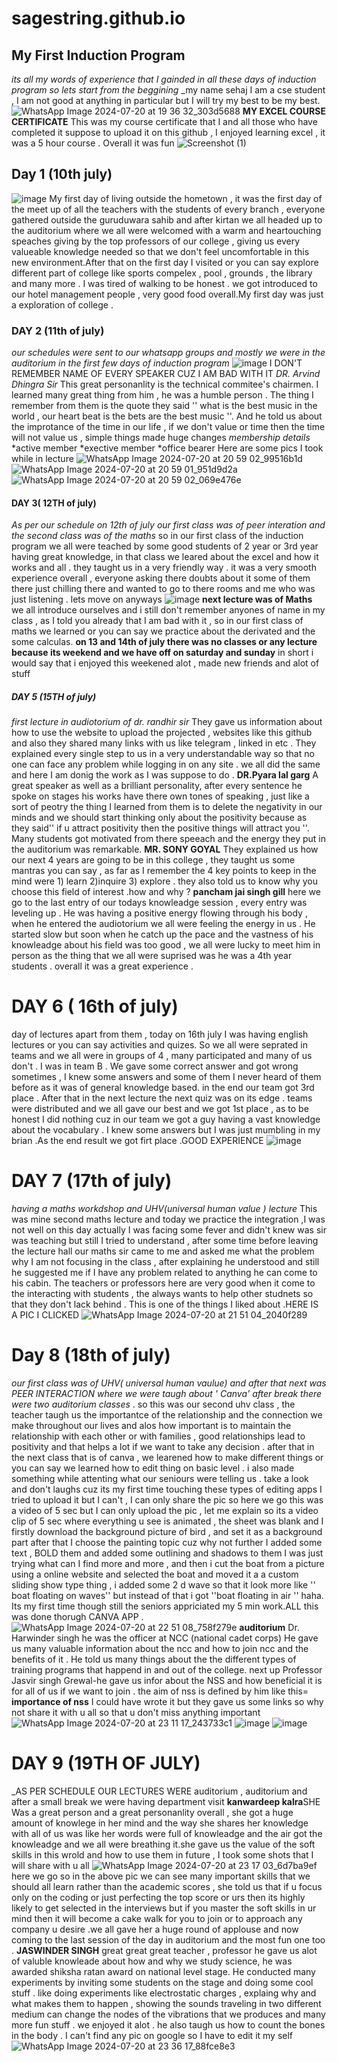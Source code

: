 # sagestring.github.io
## My First Induction Program
_its all my words of experience that I gainded in all these days of induction program_
_so lets start from the beggining_
_my name sehaj I am a cse student , I am not good at anything in particular but I will try my best to be my best.
![WhatsApp Image 2024-07-20 at 19 36 32_303d5688](https://github.com/user-attachments/assets/bd07e676-6424-46b4-855a-c46d4123f116)
**MY EXCEL COURSE CERTIFICATE**
This was my course certificate that I and all those who have completed it suppose to upload it on this github , I enjoyed learning excel , it was a 5 hour course . Overall it was fun 
![Screenshot (1)](https://github.com/user-attachments/assets/3b2398d6-c017-40d2-9cb5-fd72ce963567)
## Day 1 (10th july)
![image](https://github.com/user-attachments/assets/7289e6c8-94e6-4038-affc-7b09a2265fe3)
My first day of living outside the hometown , it was the first day of the meet up of all the teachers with the students of every branch , everyone gathered outside the guruduwara sahib and after kirtan we all headed up to the auditorium where we all were welcomed with a warm and heartouching speaches giving by the top professors of our college , giving us every valueable knowledge needed so that we don't feel uncomfortable in this new environment.After that on the first day I visited or you can say explore different part of college like sports compelex , pool , grounds , the library and many more . I was tired of walking to be honest . we got introduced to our hotel management people , very good food overall.My first day was just a exploration of college .
### DAY 2 (11th of july)
_our schedules were sent to our whatsapp groups and mostly we were in the auditorium in the first few days of induction program_
![image](https://github.com/user-attachments/assets/5cbf36be-c4a0-460c-be27-01488107eccb)
I DON'T REMEMBER NAME OF EVERY SPEAKER CUZ I AM BAD WITH IT 
_DR. Arvind Dhingra Sir_
This great personanlity is the technical commitee's chairmen. I learned many great thing from him , he was a humble person . The thing I remember from them is the quote they said '' what is the best music in the world , our heart beat is the bets are the best music ''. And he told us about the improtance of the time in our life , if we don't value or time then the time will not value us , simple things made huge changes
_membership details_
*active member
*exective member
*office bearer
Here are some pics I took while in lecture
![WhatsApp Image 2024-07-20 at 20 59 02_99516b1d](https://github.com/user-attachments/assets/c3a9228b-8780-4eb7-aaf2-bf3b18159c75)
![WhatsApp Image 2024-07-20 at 20 59 01_951d9d2a](https://github.com/user-attachments/assets/713a69e1-7084-4460-8b83-c9b3c689cf79)
![WhatsApp Image 2024-07-20 at 20 59 02_069e476e](https://github.com/user-attachments/assets/f57c7094-7ac8-47d4-9e39-00197c9381f2)
#### DAY 3( 12TH of july)
_As per our schedule on 12th of july our first class was of peer interation and the second class was of the maths_
so in our first class of the induction program we all were teached by some good students of 2 year or 3rd year having great knowledge, in that class we leared about the excel and how it works and all . they taught us in a very friendly way . it was a very smooth experience overall , everyone asking there doubts about it some of them there just chilling there and wanted to go to there rooms and me who was just listening . lets move on anyways 
![image](https://github.com/user-attachments/assets/5a3bd4d1-e2ee-42f2-bba9-f531af7e7c5e)
**next lecture was of Maths**
we all introduce ourselves and i still don't remember anyones of name in my class , as I told you already that I am bad with it , so in our first class of maths we learned or you can say we practice about the derivated and the some calculas.
**on 13 and 14th of july there was no classes or any lecture because its weekend and we have off on saturday and sunday** 
in short i would say that i enjoyed this weekened alot , made new friends and alot of stuff 
##### DAY 5 (15TH of july)
_first lecture in audiotorium of dr. randhir sir_
They gave us information about how to use the website to upload the projected , websites like this github and also they shared many links with us like telegram , linked in etc . They explained every single step to us in a very understandable way so that no one can face any problem while logging in on any site . we all did the same and here I am donig the work as I was suppose to do .
**DR.Pyara lal garg** A great speaker as well as a brilliant personality, after every sentence he spoke on stages his works have there own tones of speaking , just like a sort of peotry 
the thing I learned from them is to delete the negativity in our minds and we should start thinking only about the positivity because as they said'' if u attract positivity then the positive things will attract you ''. Many students got motivated from there speeach and the energy they put in the auditorium was remarkable.
**MR. SONY GOYAL** They explained us how our next 4 years are going to be in this college , they taught us some mantras you can say , as far as I remember the 4 key points to keep in the mind were 1) learn 2)inquire 3) explore . they also told us to know why you choose this field of interest .how and why ? 
**pancham jai singh gill** here we go to the last entry of our todays knowleadge session , every entry was leveling up . He was having a positive energy flowing through his body , when he entered the audiotorium we all were feeling the energy in us . He started slow but soon when he catch up the pace and the vastness of his knowleadge about his field was too good , we all were lucky to meet him in person as the thing that we all were suprised was he was a 4th year students . overall it was a great experience .
# DAY 6 ( 16th of july) 
day of lectures apart from them , today on 16th july I was having english lectures or you can say activities and quizes. So we all were seprated in teams and we all were in groups of 4 , many participated and many of us don't . I was in team B . We gave some correct answer and got wrong sometimes , I  knew some answers and some of them I never heard of them before as it was of general knowledge based. in the end our team got 3rd place .
After that in the next lecture the next quiz was on its edge . teams were distributed and we all gave our best and we got 1st place , as to be honest I did nothing cuz in our team we got a guy having a vast knowledge about the vocabulary . I knew some answers but I was just mumbling in my brian .As the end result we got firt place .GOOD EXPERIENCE 
![image](https://github.com/user-attachments/assets/1cf4989d-283a-45d9-974c-1c1326de1de1)
# DAY 7 (17th of july)
_having a maths workdshop and UHV(universal human value ) lecture_
This was mine second maths lecture and today we practice the integration ,I was not well on this day actually I was facing some fever and didn't knew was sir was teaching but still I tried to understand , after some time before leaving the lecture hall our maths sir came to me and asked me what the problem why I am not focusing in the class , after explaining he understood and still he suggested me if I have any problem related to anything he can come to his cabin. The teachers or professors here are very good when it come to the interacting with students , the always wants to help other studnets so that they don't lack behind . This is one of the things I liked about .HERE IS A PIC I CLICKED 
![WhatsApp Image 2024-07-20 at 21 51 04_2040f289](https://github.com/user-attachments/assets/858979ad-6314-4165-8234-9252c48fcec8)
# Day 8 (18th of july)
_our first class was of UHV( universal human vaulue) and after that next was PEER INTERACTION where we were taugh about ' Canva' after break there were two auditorium classes_ .
so this was our second uhv class , the teacher taugh us the importantce of the relationship and the connection we make throughout our lives and alos how important is to maintain the relationship with each other or with families , good relationships lead to positivity and that helps a lot if we want to take any decision . 
after that in the next class that is of canva , we learened how to make different things or you can say we learned how to edit thing on basic level . i also made something while attenting what our seniours were telling us . take a look and don't laughs cuz its my first time touching these types of editing apps
I tried to upload it but I can't , I can only share the pic so here we go 
this was a video of 5 sec but I can only upload the pic , let me explain so its a video clip of 5 sec where everything u see is animated , the sheet was blank and I firstly download the background picture of bird , and set it as a background part after that I choose the painting topic cuz why not further I added some text , BOLD  them and added some outlining and shadows to them I was just trying what can I find more and more , and then i cut the boat from a picture using a online website and selected the boat and moved it a a custom sliding show type thing , i added some 2 d wave so that it look more like '' boat floating on waves'' but instead of that i got ''boat floating in air '' haha. Its my first time though still the seniors appriciated my 5 min work.ALL this was done thorugh CANVA APP .
![WhatsApp Image 2024-07-20 at 22 51 08_758f279e](https://github.com/user-attachments/assets/d80b8ebc-4522-44c8-bf14-aa4e0db5f222)
**auditorium**
Dr. Harwinder singh he was the officer at NCC (national cadet corps) He gave us many valuable information about the ncc and how to join ncc and the benefits of it . He told us many things about the the different types of training programs that happend in and out of the college. 
next up Professor Jasvir singh Grewal-he gave us infor about the NSS and how beneficial it is for all of us if we want to join . the aim of nss is defined by him like this=
**importance of nss**
I could have wrote it but they gave us some links so why not share it with u all so that u don't miss anything important
![WhatsApp Image 2024-07-20 at 23 11 17_243733c1](https://github.com/user-attachments/assets/874b9713-fd1c-4d4b-8246-b31bf1318fcb)
![image](https://github.com/user-attachments/assets/23241e0b-0ce5-451f-960e-e53fe364b39b)
![image](https://github.com/user-attachments/assets/fbc26e17-ee6f-47a9-a667-502aa25a99ea)
# DAY 9 (19TH OF JULY)
_AS PER SCHEDULE OUR LECTURES WERE auditorium , auditorium and after a small break we were having department visit
**kanwardeep kalra**SHE Was a great person and a great personanlity overall , she got a huge amount of knowlege in her mind and the way she shares her knowledge with all of us was like her words were full of knowleadge and the air got the knowleadge and we all were breathing it.she gave us the value of the soft skills in this wrold and how to use them in future , I took some shots that I will share with u all 
![WhatsApp Image 2024-07-20 at 23 17 03_6d7ba9ef](https://github.com/user-attachments/assets/db69eef2-9fe8-4ac1-b126-adaa9d55e97d)
here we go so in the above pic we can see many important skills that we should all learn rather than the academic scores , she told us that if u focus only on the coding or just perfecting the top score or urs then its highly likely to get selected in the interviews but if you master the soft skills in ur mind then it will become a cake walk for you to join or to approach any company u desire .we all gave her a huge round of applouse and now coming to the last session of the day in auditorium and the most fun one too .
**JASWINDER SINGH**
great great great teacher , professor he gave us alot of valuble knowleade about how and why we study science, he was awarded shiksha ratan award on national level stage. He conducted many experiments by inviting some students on the stage and doing some cool stuff . like doing experiments like electrostatic charges , explaing why and what makes them to happen , showing the sounds traveling in two different medium can change the nodes of the vibrations that we produces and many more fun stuff . we enjoyed it alot . he also taugh us how to count the bones in the body . I can't find any pic on google so I have to edit it my self 
![WhatsApp Image 2024-07-20 at 23 36 17_88fce8e3](https://github.com/user-attachments/assets/f3400c90-9d22-4ede-a122-2f760c483248)



